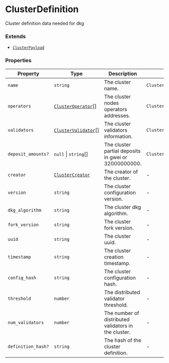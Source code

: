 # ClusterDefinition

Cluster definition data needed for dkg

### Extends

* [`ClusterPayload`](../type-aliases/clusterpayload.md)

### Properties

| Property           | Type                                                         | Description                                          | Inherited from                   | Defined in   |
| ------------------ | ------------------------------------------------------------ | ---------------------------------------------------- | -------------------------------- | ------------ |
| `name`             | `string`                                                     | The cluster name.                                    | `ClusterPayload.name`            | types.ts:73  |
| `operators`        | [`ClusterOperator`](../type-aliases/clusteroperator.md)\[]   | The cluster nodes operators addresses.               | `ClusterPayload.operators`       | types.ts:76  |
| `validators`       | [`ClusterValidator`](../type-aliases/clustervalidator.md)\[] | The cluster validators information.                  | `ClusterPayload.validators`      | types.ts:79  |
| `deposit_amounts?` | `null` \| `string`\[]                                        | The cluster partial deposits in gwei or 32000000000. | `ClusterPayload.deposit_amounts` | types.ts:82  |
| `creator`          | [`ClusterCreator`](../type-aliases/clustercreator.md)        | The creator of the cluster.                          | -                                | types.ts:90  |
| `version`          | `string`                                                     | The cluster configuration version.                   | -                                | types.ts:93  |
| `dkg_algorithm`    | `string`                                                     | The cluster dkg algorithm.                           | -                                | types.ts:96  |
| `fork_version`     | `string`                                                     | The cluster fork version.                            | -                                | types.ts:99  |
| `uuid`             | `string`                                                     | The cluster uuid.                                    | -                                | types.ts:102 |
| `timestamp`        | `string`                                                     | The cluster creation timestamp.                      | -                                | types.ts:105 |
| `config_hash`      | `string`                                                     | The cluster configuration hash.                      | -                                | types.ts:108 |
| `threshold`        | `number`                                                     | The distributed validator threshold.                 | -                                | types.ts:111 |
| `num_validators`   | `number`                                                     | The number of distributed validators in the cluster. | -                                | types.ts:114 |
| `definition_hash?` | `string`                                                     | The hash of the cluster definition.                  | -                                | types.ts:117 |
